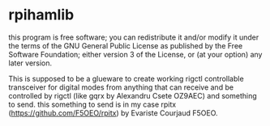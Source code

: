 # rpihamlib
this program is free software; you can redistribute it and/or modify it under the terms of the GNU General Public License 
as published by the Free Software Foundation; either version 3 of the License, or (at your option) any later version.

This is supposed to be a glueware to create working rigctl controllable transceiver  for digital modes
from anything that can receive and be controlled by rigctl 
(like gqrx by Alexandru Csete OZ9AEC) and something to send.  this something to send is in my case 
rpitx (https://github.com/F5OEO/rpitx) by Evariste Courjaud F5OEO. 


